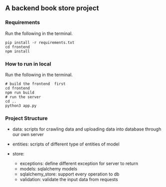 ## A backend book store project

### Requirements

Run the following in the terminal.

```shell
pip install -r requirements.txt
cd frontend
npm install
```

### How to run in local

Run the following in the terminal.

```shell
# build the frontend  first
cd frontend
npm run build
# run the server
cd ..
python3 app.py
```

### Project Structure

- data: scripts for crawling data and uploading data into database through our own server

- entities: scripts of different type of entities of model

- store:
  - exceptions: define different exception for server to return
  - models: sqlalchemy models
  - sqlalchemy_store: support every operation to db
  - validation: validate the input data from requests
